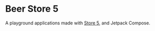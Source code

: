 # Beer Store 5

A playground applications made with [Store 5](https://github.com/MobileNativeFoundation/Store), and Jetpack Compose.
